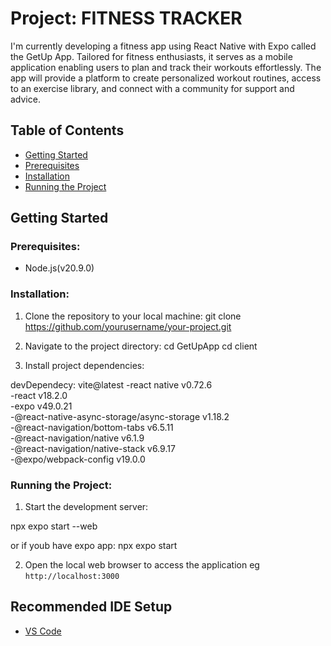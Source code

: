 # Project: FITNESS TRACKER 

I'm currently developing a fitness app using React Native with Expo called the GetUp App. Tailored for fitness enthusiasts, it serves as a mobile application enabling users to plan and track their workouts effortlessly. The app will provide a platform to create personalized workout routines, access to an exercise library, and connect with a community for support and advice.

## Table of Contents

- [Getting Started](#getting-started)
- [Prerequisites](#prerequisites)
- [Installation](#installation)
- [Running the Project](#running-the-project)

## Getting Started

### Prerequisites:

- Node.js(v20.9.0)

### Installation:

1. Clone the repository to your local machine:
git clone https://github.com/yourusername/your-project.git

2. Navigate to the project directory:
cd GetUpApp
cd client

4. Install project dependencies:

devDependecy: vite@latest
-react native v0.72.6 <br>
-react v18.2.0 <br>
-expo v49.0.21 <br>
-@react-native-async-storage/async-storage v1.18.2 <br>
-@react-navigation/bottom-tabs v6.5.11 <br>
-@react-navigation/native v6.1.9 <br>
-@react-navigation/native-stack v6.9.17 <br>
-@expo/webpack-config v19.0.0 <br>

### Running the Project:

1. Start the development server:

npx expo start --web

or if youb have expo app: npx expo start

2. Open the local web browser to access the application eg `http://localhost:3000`

## Recommended IDE Setup

- [VS Code](https://code.visualstudio.com/) 

